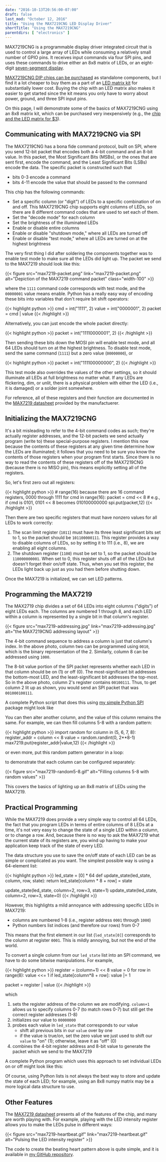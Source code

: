 ```yaml
---
date: "2016-10-13T20:56:00-07:00"
draft: false
last_mod: "October 12, 2016"
title: "Using the MAX7219CNG LED Display Driver"
shortTitle: "Using the MAX7219CNG"
parentdirs: [ "electronics" ]
---
```


MAX7219CNG is a programmable display driver integrated circuit that is used to
control a large array of LEDs while consuming a relatively small number of GPIO
pins.  It receives input commands via four SPI pins, and uses these commands to
drive either an 8x8 matrix of LEDs, or an eight-digit [seven-segment display][].

[MAX7219CNG DIP chips can be purchased][adafruit max7219cng page] as
standalone components, but I find it a lot cheaper to buy them as a part of an
[LED matrix kit][oddwires matrix kit] for substantially lower cost.  Buying the
chip with an LED matrix also makes it easier to get started since the kit means
you only have to worry about power, ground, and three SPI input pins.

On this page, I will demonstrate some of the basics of MAX7219CNG using an 8x8
matrix kit, which can be purchased very inexpensively (e.g., the [chip and the
LED matrix for $3][oddwires matrix kit]).

## Communicating with MAX7219CNG via SPI

The MAX7219CNG has a bona fide command protocol, built on SPI, where you send
12-bit packet that encodes both a 4-bit command and an 8-bit value.  In this
packet, the Most Significant Bits (MSBs), or the ones that are sent first,
encode the command, and the Least Significant Bits (LSBs) encode the data.
The specific packet is constructed such that

- bits 0-3 encode a command
- bits 4-11 encode the value that should be passed to the command

This chip has the following commands:

- Set a specific column (or "digit") of LEDs to a specific combination of on and off.  This MAX7219CNG chip supports eight columns of LEDs, so there are 8 different command codes that are used to set each of them.
- Set the "decode mode" for each column
- Set the brightness of the illuminated LEDs
- Enable or disable entire columns
- Enable or disable "shutdown mode," where all LEDs are turned off
- Enable or disable "test mode," where all LEDs are turned on at the highest brightness

The very first thing I did after soldering the components together was to enable
test mode to make sure all the LEDs did light up.  The packet we send to the
MAX7219 should look like this:

<div class="shortcode">
{{< figure src="max7219-packet.png" link="max7219-packet.png" alt="Depiction of the MAX7219 command packet" class="width-100" >}}
</div>

where the `1111` command code corresponds with test mode, and the `00000001`
value means enable.  Python has a really easy way of encoding these bits into
variables that don't require bit shift operators:

<div class="shortcode">
{{< highlight python >}}
cmd = int("1111", 2)
value = int("0000001", 2)
packet = cmd | value
{{< /highlight >}}
</div>

Alternatively, you can just encode the whole packet directly:

<div class="shortcode">
{{< highlight python >}}
packet = int("11110000001", 2)
{{< /highlight >}}
</div>

Then sending these bits down the MOSI pin will enable test mode, and all 64
LEDs should turn on at the highest brightness.  To disable test mode, send the
same command (`1111`) but a zero value (`00000000`), or

<div class="shortcode">
{{< highlight python >}}
packet = int("111100000000", 2)
{{< /highlight >}}
</div>

This test mode also overrides the values of the other settings, so it should
illuminate all LEDs at full brightness no matter what.  If any LEDs are
flickering, dim, or unlit, there is a physical problem with either the LED
(i.e., it is damaged) or a solder joint somewhere.

For reference, all of these registers and their function are documented in the
[MAX7219 datasheet][] provided by the manufactuerer.

## Initializing the MAX7219CNG

It's a bit misleading to refer to the 4-bit command codes as such; they're
actually register addresses, and the 12-bit packets we send actually program
(write to) these special-purpose registers.  I mention this now because the
contents of these registers at any given time determine how the LEDs are
illuminated; it follows that you need to be sure you know the contents of
those registers when your program first starts.  Since there is no way to read
the contents of these registers off of the MAX7219CNG (because there is no
MISO pin), this means explicitly setting all of the registers.

So, let's first zero out all registers:

<div class="shortcode">
{{< highlight python >}}
# range(16) because there are 16 command registers, 0000 through 1111
for cmd in range(16):
    packet = cmd << 8
    # e.g., if cmd is 0101, 0101 << 8 becomes 010100000000
    spi.put(packet,12)
{{< /highlight >}}
</div>

Then there are two specific registers that must have nonzero values for all
LEDs to work correctly:

1. The scan limit register (`1011`) must have its three least significant bits
   set to 1, so the packet should be `101100000111`.  This register provides a
   way to disable columns of LEDs, so by setting it to 111 (i.e., 8), we are
   enabling all eight columns.
2. The shutdown register (`1100`) must be set to 1, so the packet should be
   `110000000001`.  When set to 0, this register shuts off all of the LEDs but
   doesn't forget their on/off state.  Thus, when you set this register, the
   LEDs light back up just as you had them before shutting down.

Once the MAX7219 is initialized, we can set LED patterns.

## Programming the MAX7219

The MAX2719 chip divides a set of 64 LEDs into eight columns ("digits") of eight
LEDs each.  The columns are numbered 1 through 8, and each LED within a column
is represented by a single bit in that column's register.

<div class="shortcode">
{{< figure src="max7219-addressing.jpg" link="max7219-addressing.jpg" alt="the MAX7219CNG addressing layout" >}}
</div>

The 4-bit command sequence to address a column is just that column's index.  In
the above photo, column two can be programmed using `0010`, which is the binary
representation of the 2.  Similarly, column 8 can be addressed using `1000`.

The 8-bit value portion of the SPI packet represents whether each LED in that
column should be on (1) or off (0).  The most-significant bit addresses the
bottom-most LED, and the least-significant bit addresses the top-most.  So in
the above photo, column 2's register contains `00100111`.  Thus, to get column
2 lit up as shown, you would send an SPI packet that was `001000100111`.

A complete Python script that does this using [my simple Python SPI] package
might look like

<script src="https://gist.github.com/glennklockwood/df3ff8776814aa96d69ed13a8861134c.js?file=max7219-column2.py"></script>

You can then alter another column, and the value of this column remains the
same.  For example, we can then fill columns 5-8 with a random pattern:

<div class="shortcode">
{{< highlight python >}}
import random
for column in (5, 6, 7, 8):
    register_addr = column << 8
    value = random.randint(0, 2**8-1)
    max7219.put(register_addr|value,12)
{{< /highlight >}}
</div>

or even more, put this random pattern generator in a loop:

<script src="https://gist.github.com/glennklockwood/df3ff8776814aa96d69ed13a8861134c.js?file=max7219-randomize-col5-8.py"></script>

to demonstrate that each column can be configured separately:

<div class="shortcode">
{{< figure src="max7219-random5-8.gif" alt="Filling columns 5-8 with random values" >}}
</div>

This covers the basics of lighting up an 8x8 matrix of LEDs using the MAX7219.

## Practical Programming

While the MAX7219 does provide a very simple way to control all 64 LEDs, the
fact that you program LEDs in terms of entire columns of 8 LEDs at a time, it's
not very easy to change the state of a single LED within a column, or to change
a row.  And, because there is no way to ask the MAX7219 what the current state
of its registers are, you wind up having to make your application keep track of
the state of every LED.

The data structure you use to save the on/off state of each LED can be as simple
or complicated as you want.  The simplest possible way is using a 64-element
list:

<div class="shortcode">
{{< highlight python >}}
led_state = [0] * 64
def update_state(led_state, column, row, state):
    return led_state[column * 8 + row] = state

update_state(led_state, column=2, row=3, state=1)
update_state(led_state, column=2, row=3, state=0)
{{< /highlight >}}
</div>

However, this highlights a mild annoyance with addressing specific LEDs in
MAX7219:

- columns are numbered 1-8 (i.e., register address `0001` through `1000`)
- Python numbers list indices (and therefore our rows) from 0-7 

This means that the first element in our list (`led_state[0]`) corresponds to
the column at register `0001`.  This is mildly annoying, but not the end of the
world.

To convert a single column from our `led_state` list into an SPI command, we
have to do some bitwise manipulations.  For example,

<div class="shortcode">
{{< highlight python >}}
register = (column+1) << 8
value = 0
for row in range(8):
    value <<= 1
    if led_state[column*8 + row]:
        value |= 1

packet = register | value
{{< /highlight >}}
</div>

which

1. sets the register address of the column we are modifying.  `column+1` allows
   us to specify columns 0-7 (to match rows 0-7) but still get the correct
   register addresses (1-8)
2. initializes our value to `00000000`
3. probes each value in `led_state` that corresponds to our value
   - shift all previous bits in our `value` over by one
   - if the value is true/on, set the zero value we just used to shift our
    `value` to "on" (1); otherwise, leave it as "off" (0)
4. combines the 4-bit register address and 8-bit value to generate the packet
   which we send to the MAX7219

A complete Python program which uses this approach to set individual LEDs on or
off might look like this:

<script src="https://gist.github.com/glennklockwood/df3ff8776814aa96d69ed13a8861134c.js?file=max7219-individual-leds.py"></script>

Of course, using Python lists is not always the best way to store and update
the state of each LED; for example, using an 8x8 numpy matrix may be a more
logical data structure to use.

## Other Features

The [MAX7219 datasheet][] presents all of the features of the chip, and many are
worth playing with.  For example, playing with the LED intensity register allows
you to make the LEDs pulse in different ways:

<div class="shortcode">
{{< figure src="max7219-heartbeat.gif" link="max7219-heartbeat.gif" alt="Pulsing the LED intensity register" >}}
</div>

The code to create the beating heart pattern above is quite simple, and it is
available in [my GitHub repository][beating heart code in GitHub].

[seven-segment display]: https://en.wikipedia.org/wiki/Seven-segment_display
[adafruit max7219cng page]: https://www.adafruit.com/product/453
[oddwires matrix kit]: http://www.oddwires.com/led-matrix-8-x-8-red-common-cathode-with-spi-interface-max7219cng/
[MAX7219 datasheet]: https://www.maximintegrated.com/en/products/power/display-power-control/MAX7219.html
[my simple Python SPI]: https://github.com/glennklockwood/raspberrypi/blob/master/spi.py
[beating heart code in GitHub]: https://github.com/glennklockwood/raspberrypi/blob/a2dbb1ae6580593d11e3e043a1435a63abe58d1d/led-matrix-heart.py
